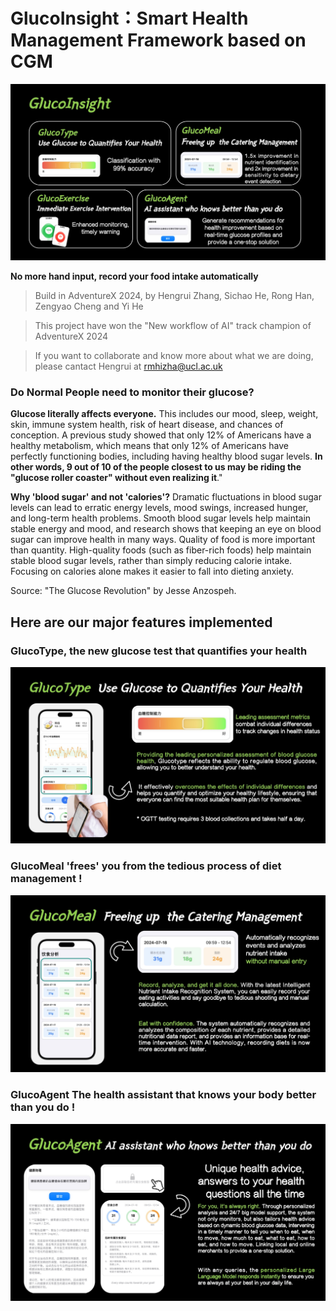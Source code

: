 # **GlucoInsight：Smart Health Management Framework based on CGM**

![glucoinsightimg](README.assets/glucoinsightimg.jpg)

**No more hand input, record your food intake automatically**

> Build in AdventureX 2024, by Hengrui Zhang, Sichao He, Rong Han, Zengyao Cheng and Yi He

> This project have won the "New workflow of AI" track champion of AdventureX 2024

> If you want to collaborate and know more about what we are doing, please cantact Hengrui at rmhizha@ucl.ac.uk

### **Do Normal People need to monitor their glucose?** 

**Glucose literally affects everyone.** 
This includes our mood, sleep, weight, skin, immune system health, risk of heart disease, and chances of conception. A previous study showed that only 12% of Americans have a healthy metabolism, which means that only 12% of Americans have perfectly functioning bodies, including having healthy blood sugar levels. **In other words, 9 out of 10 of the people closest to us may be riding the "glucose roller coaster" without even realizing it**."

**Why 'blood sugar' and not 'calories'?**
Dramatic fluctuations in blood sugar levels can lead to erratic energy levels, mood swings, increased hunger, and long-term health problems. Smooth blood sugar levels help maintain stable energy and mood, and research shows that keeping an eye on blood sugar can improve health in many ways. Quality of food is more important than quantity. High-quality foods (such as fiber-rich foods) help maintain stable blood sugar levels, rather than simply reducing calorie intake. Focusing on calories alone makes it easier to fall into dieting anxiety. 

Source: "The Glucose Revolution" by Jesse Anzospeh.

## Here are our major features implemented

### **GlucoType, the new glucose test that quantifies your health**

![glucotypeimg](README.assets/glucotypeimg.jpg)

### **GlucoMeal 'frees' you from the tedious process of diet management** ! 

![glucomealimg](README.assets/glucomealimg.jpg)

### **GlucoAgent The health assistant that knows your body better than you do** ! 

![glucoagentimg](README.assets/glucoagentimg.jpg)
